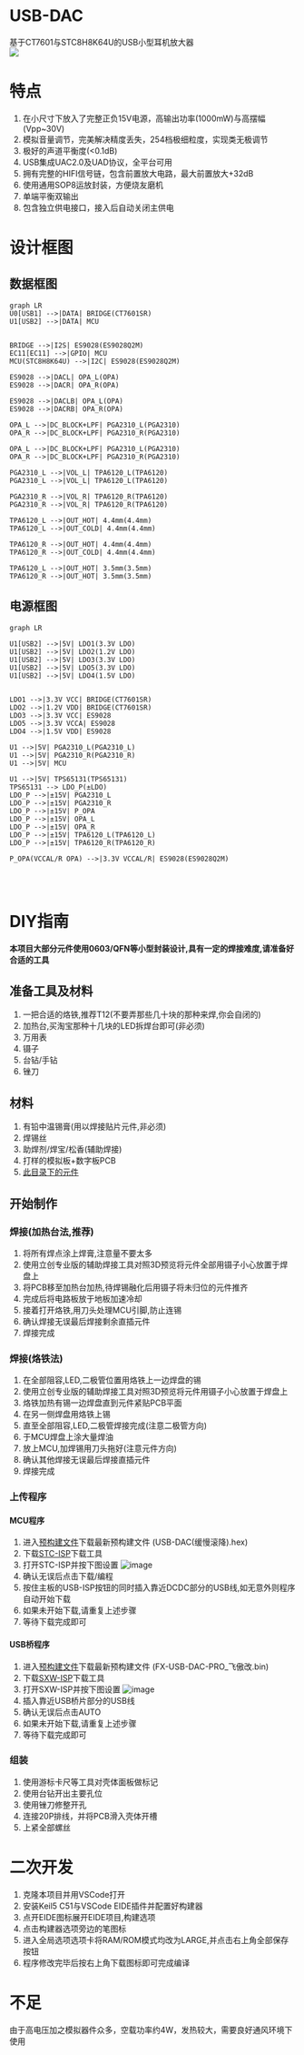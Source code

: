 # USB-DAC
 基于CT7601与STC8H8K64U的USB小型耳机放大器  
 ![](extra/PICTURE/成品外观.jpg)  

# 特点
 1. 在小尺寸下放入了完整正负15V电源，高输出功率(1000mW)与高摆幅(Vpp~30V)  
 2. 模拟音量调节，完美解决精度丢失，254档极细粒度，实现类无极调节  
 3. 极好的声道平衡度(<0.1dB)  
 4. USB集成UAC2.0及UAD协议，全平台可用  
 5. 拥有完整的HIFI信号链，包含前置放大电路，最大前置放大+32dB  
 6. 使用通用SOP8运放封装，方便烧友磨机  
 7. 单端平衡双输出  
 8. 包含独立供电接口，接入后自动关闭主供电  

# 设计框图
## 数据框图
```mermaid
graph LR
U0[USB1] -->|DATA| BRIDGE(CT7601SR)
U1[USB2] -->|DATA| MCU


BRIDGE -->|I2S| ES9028(ES9028Q2M)
EC11[EC11] -->|GPIO| MCU
MCU(STC8H8K64U) -->|I2C| ES9028(ES9028Q2M)

ES9028 -->|DACL| OPA_L(OPA)
ES9028 -->|DACR| OPA_R(OPA)

ES9028 -->|DACLB| OPA_L(OPA)
ES9028 -->|DACRB| OPA_R(OPA)

OPA_L -->|DC_BLOCK+LPF| PGA2310_L(PGA2310)
OPA_R -->|DC_BLOCK+LPF| PGA2310_R(PGA2310)

OPA_L -->|DC_BLOCK+LPF| PGA2310_L(PGA2310)
OPA_R -->|DC_BLOCK+LPF| PGA2310_R(PGA2310)

PGA2310_L -->|VOL_L| TPA6120_L(TPA6120)
PGA2310_L -->|VOL_L| TPA6120_L(TPA6120)

PGA2310_R -->|VOL_R| TPA6120_R(TPA6120)
PGA2310_R -->|VOL_R| TPA6120_R(TPA6120)

TPA6120_L -->|OUT_HOT| 4.4mm(4.4mm)
TPA6120_L -->|OUT_COLD| 4.4mm(4.4mm)

TPA6120_R -->|OUT_HOT| 4.4mm(4.4mm)
TPA6120_R -->|OUT_COLD| 4.4mm(4.4mm)

TPA6120_L -->|OUT_HOT| 3.5mm(3.5mm)
TPA6120_R -->|OUT_HOT| 3.5mm(3.5mm)

```

## 电源框图
```mermaid
graph LR

U1[USB2] -->|5V| LDO1(3.3V LDO)
U1[USB2] -->|5V| LDO2(1.2V LDO)
U1[USB2] -->|5V| LDO3(3.3V LDO)
U1[USB2] -->|5V| LDO5(3.3V LDO)
U1[USB2] -->|5V| LDO4(1.5V LDO)


LDO1 -->|3.3V VCC| BRIDGE(CT7601SR)
LDO2 -->|1.2V VDD| BRIDGE(CT7601SR)
LDO3 -->|3.3V VCC| ES9028
LDO5 -->|3.3V VCCA| ES9028
LDO4 -->|1.5V VDD| ES9028

U1 -->|5V| PGA2310_L(PGA2310_L)
U1 -->|5V| PGA2310_R(PGA2310_R)
U1 -->|5V| MCU

U1 -->|5V| TPS65131(TPS65131)
TPS65131 --> LDO_P(±LDO)
LDO_P -->|±15V| PGA2310_L
LDO_P -->|±15V| PGA2310_R
LDO_P -->|±15V| P_OPA
LDO_P -->|±15V| OPA_L
LDO_P -->|±15V| OPA_R
LDO_P -->|±15V| TPA6120_L(TPA6120_L)
LDO_P -->|±15V| TPA6120_R(TPA6120_R)

P_OPA(VCCAL/R OPA) -->|3.3V VCCAL/R| ES9028(ES9028Q2M)




```

# DIY指南
**本项目大部分元件使用0603/QFN等小型封装设计,具有一定的焊接难度,请准备好合适的工具**

## 准备工具及材料
 1. 一把合适的烙铁,推荐T12(不要弄那些几十块的那种来焊,你会自闭的)  
 2. 加热台,买淘宝那种十几块的LED拆焊台即可(非必须)  
 3. 万用表
 4. 镊子
 5. 台钻/手钻
 6. 锉刀

## 材料  
 1. 有铅中温锡膏(用以焊接贴片元件,非必须)
 2. 焊锡丝
 3. 助焊剂/焊宝/松香(辅助焊接)
 4. 打样的模拟板+数字板PCB
 5. [此目录下的元件](https://github.com/fangxx3863/USB-DAC-PRO/tree/main/extra)

## 开始制作  
### 焊接(加热台法,推荐)  
 1. 将所有焊点涂上焊膏,注意量不要太多  
 2. 使用立创专业版的辅助焊接工具对照3D预览将元件全部用镊子小心放置于焊盘上  
 3. 将PCB移至加热台加热,待焊锡融化后用镊子将未归位的元件推齐  
 4. 完成后将电路板放于地板加速冷却  
 5. 接着打开烙铁,用刀头处理MCU引脚,防止连锡  
 6. 确认焊接无误最后焊接剩余直插元件  
 7. 焊接完成  

### 焊接(烙铁法)  
 1. 在全部阻容,LED,二极管位置用烙铁上一边焊盘的锡
 2. 使用立创专业版的辅助焊接工具对照3D预览将元件用镊子小心放置于焊盘上  
 3. 烙铁加热有锡一边焊盘直到元件紧贴PCB平面  
 4. 在另一侧焊盘用烙铁上锡  
 5. 直至全部阻容,LED,二极管焊接完成(注意二极管方向)  
 6. 于MCU焊盘上涂大量焊油  
 7. 放上MCU,加焊锡用刀头拖好(注意元件方向)  
 8. 确认其他焊接无误最后焊接直插元件  
 9. 焊接完成  


### 上传程序  
#### MCU程序
 1. 进入[预构建文件](https://github.com/fangxx3863/USB-DAC-PRO/tree/main/extra/STC8H8K64U)下载最新预构建文件 (USB-DAC(缓慢滚降).hex)  
 2. 下载[STC-ISP](https://github.com/fangxx3863/USB-DAC-PRO/blob/main/extra/STC8H8K64U/stcai-isp-v6.94E.exe)下载工具  
 3. 打开STC-ISP并按下图设置  ![image](extra/PICTURE/MCU烧录选项.png)   
 4. 确认无误后点击下载/编程  
 5. 按住主板的USB-ISP按钮的同时插入靠近DCDC部分的USB线,如无意外则程序自动开始下载  
 6. 如果未开始下载,请重复上述步骤  
 7. 等待下载完成即可  

#### USB桥程序
 1. 进入[预构建文件](https://github.com/fangxx3863/USB-DAC-PRO/tree/main/extra/CT7601)下载最新预构建文件 (FX-USB-DAC-PRO_飞傲改.bin)  
 2. 下载[SXW-ISP](https://github.com/fangxx3863/USB-DAC-PRO/blob/main/extra/CT7601/SXW_ISP_Tool.rar)下载工具  
 3. 打开SXW-ISP并按下图设置  ![image](extra/PICTURE/USB桥烧录选项.png)   
 4. 插入靠近USB桥片部分的USB线  
 5. 确认无误后点击AUTO   
 6. 如果未开始下载,请重复上述步骤  
 7. 等待下载完成即可 

### 组装  
 1. 使用游标卡尺等工具对壳体面板做标记  
 2. 使用台钻开出主要孔位  
 3. 使用锉刀修整开孔
 4. 连接20P排线，并将PCB滑入壳体开槽  
 5. 上紧全部螺丝


# 二次开发
 1. 克隆本项目并用VSCode打开  
 2. 安装Keil5 C51与VSCode EIDE插件并配置好构建器  
 3. 点开EIDE图标展开EIDE项目,构建选项  
 4. 点击构建器选项旁边的笔图标  
 5. 进入全局选项选项卡将RAM/ROM模式均改为LARGE,并点击右上角全部保存按钮  
 6. 程序修改完毕后按右上角下载图标即可完成编译  

# 不足
由于高电压加之模拟器件众多，空载功率约4W，发热较大，需要良好通风环境下使用  